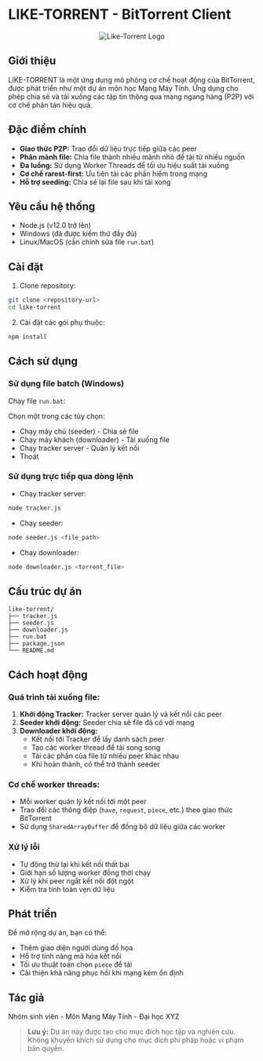 # LIKE-TORRENT - BitTorrent Client

<p align="center"> <img src="https://img.icons8.com/color/96/000000/torrent.png" alt="Like-Torrent Logo"/> </p>

## Giới thiệu
LIKE-TORRENT là một ứng dụng mô phỏng cơ chế hoạt động của BitTorrent, được phát triển như một dự án môn học Mạng Máy Tính. Ứng dụng cho phép chia sẻ và tải xuống các tập tin thông qua mạng ngang hàng (P2P) với cơ chế phân tán hiệu quả.

## Đặc điểm chính
- **Giao thức P2P:** Trao đổi dữ liệu trực tiếp giữa các peer
- **Phân mảnh file:** Chia file thành nhiều mảnh nhỏ để tải từ nhiều nguồn
- **Đa luồng:** Sử dụng Worker Threads để tối ưu hiệu suất tải xuống
- **Cơ chế rarest-first:** Ưu tiên tải các phần hiếm trong mạng
- **Hỗ trợ seeding:** Chia sẻ lại file sau khi tải xong

## Yêu cầu hệ thống
- Node.js (v12.0 trở lên)
- Windows (đã được kiểm thử đầy đủ)
- Linux/MacOS (cần chỉnh sửa file `run.bat`)

## Cài đặt
1. Clone repository:
```bash
git clone <repository-url>
cd like-torrent
```
2. Cài đặt các gói phụ thuộc:
```bash
npm install
```

## Cách sử dụng

### Sử dụng file batch (Windows)
Chạy file `run.bat`:

Chọn một trong các tùy chọn:
- Chạy máy chủ (seeder) - Chia sẻ file
- Chạy máy khách (downloader) - Tải xuống file
- Chạy tracker server - Quản lý kết nối
- Thoát

### Sử dụng trực tiếp qua dòng lệnh
- Chạy tracker server:
```bash
node tracker.js
```
- Chạy seeder:
```bash
node seeder.js <file_path>
```
- Chạy downloader:
```bash
node downloader.js <torrent_file>
```

## Cấu trúc dự án

```
like-torrent/
├── tracker.js
├── seeder.js
├── downloader.js
├── run.bat
├── package.json
└── README.md
```

## Cách hoạt động

### Quá trình tải xuống file:
1. **Khởi động Tracker:** Tracker server quản lý và kết nối các peer
2. **Seeder khởi động:** Seeder chia sẻ file đã có với mạng
3. **Downloader khởi động:**
   - Kết nối tới Tracker để lấy danh sách peer
   - Tạo các worker thread để tải song song
   - Tải các phần của file từ nhiều peer khác nhau
   - Khi hoàn thành, có thể trở thành seeder

### Cơ chế worker threads:
- Mỗi worker quản lý kết nối tới một peer
- Trao đổi các thông điệp (`have`, `request`, `piece`, etc.) theo giao thức BitTorrent
- Sử dụng `SharedArrayBuffer` để đồng bộ dữ liệu giữa các worker

### Xử lý lỗi
- Tự động thử lại khi kết nối thất bại
- Giới hạn số lượng worker đồng thời chạy
- Xử lý khi peer ngắt kết nối đột ngột
- Kiểm tra tính toàn vẹn dữ liệu

## Phát triển
Để mở rộng dự án, bạn có thể:
- Thêm giao diện người dùng đồ họa
- Hỗ trợ tính năng mã hóa kết nối
- Tối ưu thuật toán chọn `piece` để tải
- Cải thiện khả năng phục hồi khi mạng kém ổn định

## Tác giả
Nhóm sinh viên - Môn Mạng Máy Tính - Đại học XYZ

> **Lưu ý:** Dự án này được tạo cho mục đích học tập và nghiên cứu. Không khuyến khích sử dụng cho mục đích phi pháp hoặc vi phạm bản quyền.

